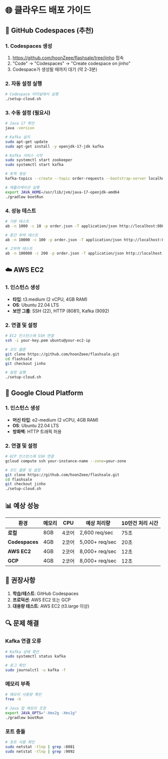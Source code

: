 # 🌐 클라우드 배포 가이드

## 🚀 GitHub Codespaces (추천)

### 1. Codespaces 생성
1. https://github.com/hoonZeee/flashsale/tree/jinho 접속
2. "Code" → "Codespaces" → "Create codespace on jinho"
3. Codespace가 생성될 때까지 대기 (약 2-3분)

### 2. 자동 설정 실행
```bash
# Codespace 터미널에서 실행
./setup-cloud.sh
```

### 3. 수동 설정 (필요시)
```bash
# Java 17 확인
java -version

# Kafka 설치
sudo apt-get update
sudo apt-get install -y openjdk-17-jdk kafka

# Kafka 서비스 시작
sudo systemctl start zookeeper
sudo systemctl start kafka

# 토픽 생성
kafka-topics --create --topic order-requests --bootstrap-server localhost:9092 --partitions 3 --replication-factor 1

# 애플리케이션 실행
export JAVA_HOME=/usr/lib/jvm/java-17-openjdk-amd64
./gradlew bootRun
```

### 4. 성능 테스트
```bash
# 기본 테스트
ab -n 1000 -c 10 -p order.json -T application/json http://localhost:8081/order-kafka

# 중간 부하 테스트
ab -n 10000 -c 100 -p order.json -T application/json http://localhost:8081/order-kafka

# 고부하 테스트
ab -n 100000 -c 200 -p order.json -T application/json http://localhost:8081/order-kafka
```

## ☁️ AWS EC2

### 1. 인스턴스 생성
- **타입**: t3.medium (2 vCPU, 4GB RAM)
- **OS**: Ubuntu 22.04 LTS
- **보안 그룹**: SSH (22), HTTP (8081), Kafka (9092)

### 2. 연결 및 설정
```bash
# EC2 인스턴스에 SSH 연결
ssh -i your-key.pem ubuntu@your-ec2-ip

# 코드 클론
git clone https://github.com/hoonZeee/flashsale.git
cd flashsale
git checkout jinho

# 설정 실행
./setup-cloud.sh
```

## 🔧 Google Cloud Platform

### 1. 인스턴스 생성
- **머신 타입**: e2-medium (2 vCPU, 4GB RAM)
- **OS**: Ubuntu 22.04 LTS
- **방화벽**: HTTP 트래픽 허용

### 2. 연결 및 설정
```bash
# GCP 인스턴스에 SSH 연결
gcloud compute ssh your-instance-name --zone=your-zone

# 코드 클론 및 설정
git clone https://github.com/hoonZeee/flashsale.git
cd flashsale
git checkout jinho
./setup-cloud.sh
```

## 📊 예상 성능

| 환경 | 메모리 | CPU | 예상 처리량 | 10만건 처리 시간 |
|------|--------|-----|-------------|------------------|
| **로컬** | 8GB | 4코어 | 2,600 req/sec | 75초 |
| **Codespaces** | 4GB | 2코어 | 5,000+ req/sec | 20초 |
| **AWS EC2** | 4GB | 2코어 | 8,000+ req/sec | 12초 |
| **GCP** | 4GB | 2코어 | 8,000+ req/sec | 12초 |

## 🎯 권장사항

1. **학습/테스트**: GitHub Codespaces
2. **프로덕션**: AWS EC2 또는 GCP
3. **대용량 테스트**: AWS EC2 (t3.large 이상)

## 🔍 문제 해결

### Kafka 연결 오류
```bash
# Kafka 상태 확인
sudo systemctl status kafka

# 로그 확인
sudo journalctl -u kafka -f
```

### 메모리 부족
```bash
# 메모리 사용량 확인
free -h

# Java 힙 메모리 조정
export JAVA_OPTS="-Xmx2g -Xms1g"
./gradlew bootRun
```

### 포트 충돌
```bash
# 포트 사용 확인
sudo netstat -tlnp | grep :8081
sudo netstat -tlnp | grep :9092
```
